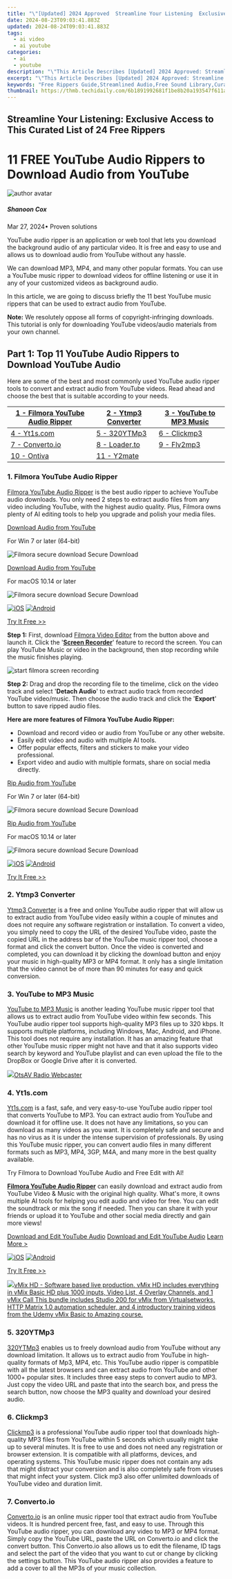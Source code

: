 ```yaml
---
title: "\"[Updated] 2024 Approved  Streamline Your Listening  Exclusive Access to This Curated List of 24 Free Rippers\""
date: 2024-08-23T09:03:41.883Z
updated: 2024-08-24T09:03:41.883Z
tags:
  - ai video
  - ai youtube
categories:
  - ai
  - youtube
description: "\"This Article Describes [Updated] 2024 Approved: Streamline Your Listening: Exclusive Access to This Curated List of 24 Free Rippers\""
excerpt: "\"This Article Describes [Updated] 2024 Approved: Streamline Your Listening: Exclusive Access to This Curated List of 24 Free Rippers\""
keywords: "Free Rippers Guide,Streamlined Audio,Free Sound Library,Curated Audio Mix,Rippers' Listening Tips,Exclusive Music Selection,Accessible Free Tracks"
thumbnail: https://thmb.techidaily.com/6b1891992681f1be8b20a193547f611a2de266588bbed170087f473de1cb604a.jpg
---
```


## Streamline Your Listening: Exclusive Access to This Curated List of 24 Free Rippers

# 11 FREE YouTube Audio Rippers to Download Audio from YouTube

![author avatar](https://images.wondershare.com/filmora/article-images/shannon-cox.jpg)

##### Shanoon Cox

 Mar 27, 2024• Proven solutions

YouTube audio ripper is an application or web tool that lets you download the background audio of any particular video. It is free and easy to use and allows us to download audio from YouTube without any hassle.

We can download MP3, MP4, and many other popular formats. You can use a YouTube music ripper to download videos for offline listening or use it in any of your customized videos as background audio.

In this article, we are going to discuss briefly the 11 best YouTube music rippers that can be used to extract audio from YouTube.

**Note:** We resolutely oppose all forms of copyright-infringing downloads. This tutorial is only for downloading YouTube videos/audio materials from your own channel.

## Part 1: Top 11 YouTube Audio Rippers to Download YouTube Audio

Here are some of the best and most commonly used YouTube audio ripper tools to convert and extract audio from YouTube videos. Read ahead and choose the best that is suitable according to your needs.

| [1 - Filmora YouTube Audio Ripper](#1) | [2 - Ytmp3 Converter](#2) | [3 - YouTube to MP3 Music](#3) |
| -------------------------------------- | ------------------------- | ------------------------------ |
| [4 - Yt1s.com](#4)                     | [5 - 320YTMp3](#5)        | [6 - Clickmp3](#6)             |
| [7 - Converto.io](#7)                  | [8 - Loader.to](#8)       | [9 - Flv2mp3](#9)              |
| [10 - Ontiva](#10)                     | [11 - Y2mate](#11)        | [](#)                         |

### 1\. Filmora YouTube Audio Ripper

[Filmora YouTube Audio Ripper](https://tools.techidaily.com/wondershare/filmora/download/) is the best audio ripper to achieve YouTube audio downloads. You only need 2 steps to extract audio files from any video including YouTube, with the highest audio quality. Plus, Filmora owns plenty of AI editing tools to help you upgrade and polish your media files.

[Download Audio from YouTube](https://tools.techidaily.com/wondershare/filmora/download/)

For Win 7 or later (64-bit)

![Filmora secure download](https://images.wondershare.com/filmora/images/store/secure.png) Secure Download

[Download Audio from YouTube](https://tools.techidaily.com/wondershare/filmora/download/)

For macOS 10.14 or later

![Filmora secure download](https://images.wondershare.com/filmora/images/store/secure.png) Secure Download

[![iOS](https://images.wondershare.com/assets/images-common/badges-apple.svg)](https://app.adjust.com/w06dr6m%5F19za1f6) [![Android](https://images.wondershare.com/assets/images-common/badges-google.svg) ](https://app.adjust.com/w06dr6m%5F19za1f6)

[Try It Free >>](https://tools.techidaily.com/wondershare/filmora/download/)

**Step 1:** First, download [Filmora Video Editor](https://tools.techidaily.com/wondershare/filmora/download/) from the button above and launch it. Click the '[**Screen Recorder**](https://tools.techidaily.com/wondershare/filmora/download/)' feature to record the screen. You can play YouTube Music or video in the background, then stop recording while the music finishes playing.

![start filmora screen recording](https://images.wondershare.com/filmora/article-images/2023/select-screen-recorder-on-filmora.jpg)

**Step 2:** Drag and drop the recording file to the timelime, click on the video track and select '**Detach Audio**' to extract audio track from recorded YouTube video/music. Then choose the audio track and click the '**Export**' button to save ripped audio files.

**Here are more features of Filmora YouTube Audio Ripper:**

* Download and record video or audio from YouTube or any other website.
* Easily edit video and audio with multiple AI tools.
* Offer popular effects, filters and stickers to make your video professional.
* Export video and audio with multiple formats, share on social media directly.

[Rip Audio from YouTube](https://tools.techidaily.com/wondershare/filmora/download/)

For Win 7 or later (64-bit)

![Filmora secure download](https://images.wondershare.com/filmora/images/store/secure.png) Secure Download

[Rip Audio from YouTube](https://tools.techidaily.com/wondershare/filmora/download/)

For macOS 10.14 or later

![Filmora secure download](https://images.wondershare.com/filmora/images/store/secure.png) Secure Download

[![iOS](https://images.wondershare.com/assets/images-common/badges-apple.svg)](https://app.adjust.com/w06dr6m%5F19za1f6) [![Android](https://images.wondershare.com/assets/images-common/badges-google.svg) ](https://app.adjust.com/w06dr6m%5F19za1f6)

[Try It Free >>](https://tools.techidaily.com/wondershare/filmora/download/)

### 2\. Ytmp3 Converter

[Ytmp3 Converter](https://ytmp3.cc/youtube-to-mp3/) is a free and online YouTube audio ripper that will allow us to extract audio from YouTube video easily within a couple of minutes and does not require any software registration or installation. To convert a video, you simply need to copy the URL of the desired YouTube video, paste the copied URL in the address bar of the YouTube music ripper tool, choose a format and click the convert button. Once the video is converted and completed, you can download it by clicking the download button and enjoy your music in high-quality MP3 or MP4 format. It only has a single limitation that the video cannot be of more than 90 minutes for easy and quick conversion.

### 3\. YouTube to MP3 Music

[YouTube to MP3 Music](https://youtubetomp3music.com/en21/) is another leading YouTube music ripper tool that allows us to extract audio from YouTube video within few seconds. This YouTube audio ripper tool supports high-quality MP3 files up to 320 kbps. It supports multiple platforms, including Windows, Mac, Android, and iPhone. This tool does not require any installation. It has an amazing feature that other YouTube music ripper might not have and that it also supports video search by keyword and YouTube playlist and can even upload the file to the DropBox or Google Drive after it is converted.

<!-- affiliate ads begin -->
<a href="https://otszone.ots7.com/order/checkout.php?PRODS=4713322&QTY=1&AFFILIATE=108875&CART=1"><img src="https://green.ots7.com/screenshots/OtsAV/OtsAVRadio1.90-300x188.jpg" border="0">OtsAV Radio Webcaster</a>
<!-- affiliate ads end -->
### 4\. Yt1s.com

[Yt1s.com](https://yt1s.com/youtube-to-mp3/en12) is a fast, safe, and very easy-to-use YouTube audio ripper tool that converts YouTube to MP3\. You can extract audio from YouTube and download it for offline use. It does not have any limitations, so you can download as many videos as you want. It is completely safe and secure and has no virus as it is under the intense supervision of professionals. By using this YouTube music ripper, you can convert audio files in many different formats such as MP3, MP4, 3GP, M4A, and many more in the best quality available.

Try Filmora to Download YouTube Audio and Free Edit with AI!

[**Filmora YouTube Audio Ripper**](https://tools.techidaily.com/wondershare/filmora/download/) can easily download and extract audio from YouTube Video & Music with the original high quality. What's more, it owns multiple AI tools for helping you edit audio and video for free. You can edit the soundtrack or mix the song if needed. Then you can share it with your friends or upload it to YouTube and other social media directly and gain more views!

[Download and Edit YouTube Audio](https://tools.techidaily.com/wondershare/filmora/download/) [Download and Edit YouTube Audio](https://tools.techidaily.com/wondershare/filmora/download/) [Learn More >](https://tools.techidaily.com/wondershare/filmora/download/)

[![iOS](https://images.wondershare.com/assets/images-common/badges-apple.svg)](https://app.adjust.com/w06dr6m%5F19za1f6) [![Android](https://images.wondershare.com/assets/images-common/badges-google.svg) ](https://app.adjust.com/w06dr6m%5F19za1f6)

[Try It Free >>](https://tools.techidaily.com/wondershare/filmora/download/)

<!-- affiliate ads begin -->
<a href="https://secure.2checkout.com/order/checkout.php?PRODS=4718730&QTY=1&AFFILIATE=108875&CART=1"> <img src="https://secure.avangate.com/images/merchant/ce9a6fb2becc2d235e62b125e9260102/products/copy_vMixCallScreenshot1-large.jpg" border="0">vMix HD - Software based live production. vMix HD includes everything in vMix Basic HD plus 1000 inputs, Video List, 4 Overlay Channels, and 1 vMix Call 
This bundle includes Studio 200 for vMix from Virtualsetworks, HTTP Matrix 1.0 automation scheduler, and 4 introductory training videos from the Udemy vMix Basic to Amazing course. </a>
<!-- affiliate ads end -->
### 5\. 320YTMp3

[320YTMp3](https://320ytmp3.com/en6/) enables us to freely download audio from YouTube without any download limitation. It allows us to extract audio from YouTube in high-quality formats of Mp3, MP4, etc. This YouTube audio ripper is compatible with all the latest browsers and can extract audio from YouTube and other 1000+ popular sites. It includes three easy steps to convert audio to MP3\. Just copy the video URL and paste that into the search box, and press the search button, now choose the MP3 quality and download your desired audio.

### 6\. Clickmp3

[Clickmp3](https://www.clickmp3.com/en12) is a professional YouTube audio ripper tool that downloads high-quality MP3 files from YouTube within 5 seconds which usually might take up to several minutes. It is free to use and does not need any registration or browser extension. It is compatible with all platforms, devices, and operating systems. This YouTube music ripper does not contain any ads that might distract your conversion and is also completely safe from viruses that might infect your system. Click mp3 also offer unlimited downloads of YouTube video and duration limit.

### 7\. Converto.io

[Converto.io](https://www.converto.io/en13) is an online music ripper tool that extract audio from YouTube videos. It is hundred percent free, fast, and easy to use. Through this YouTube audio ripper, you can download any video to MP3 or MP4 format. Simply copy the YouTube URL, paste the URL on Converto.io and click the convert button. This Converto.io also allows us to edit the filename, ID tags and select the part of the video that you want to cut or change by clicking the settings button. This YouTube audio ripper also provides a feature to add a cover to all the MP3s of your music collection.

<!-- affiliate ads begin -->
<span id="1793213">
					<video width="1080" height="1620" style="cursor:pointer"
           poster="//a.impactradius-go.com/display-clicktoplayimage/1793213.jpeg"
           onclick="if(!this.playClicked){this.play();this.setAttribute('controls',true);this.playClicked=true;}">
	   <source src="//a.impactradius-go.com/display-ad/19135-1793213">
	   <img src="//a.impactradius-go.com/display-clicktoplayimage/1793213.jpeg" style="border: none; height: 100%; width: 100%; object-fit: contain">
	</video>
	<div style="width:1080px;text-align:center"><a href="javascript:window.open(decodeURIComponent('https%3A%2F%2Ftinyland.pxf.io%2Fc%2F5597632%2F1793213%2F19135'), '_blank');void(0);">Click here</a></div>
</span>
<img height="0" width="0" src="https://imp.pxf.io/i/5597632/1793213/19135" style="position:absolute;visibility:hidden;" border="0" />
<!-- affiliate ads end -->
### 8\. Loader.to

[Loader.to](https://loader.to/en5/youtube-wav-converter.html)is one of the best YouTube audio ripper converters that enables us to download YouTube videos or even complete playlists. This YouTube music ripper is extremely easy and is user-friendly. By using Loader.io, you can not only extract audio from YouTube but also can convert the videos into many audio and video formats such as MP3, MP4, WAV, 4K, 8K, etc. Another feature of this tool is that you can convert and download one video at a time but can also convert an entire playlist at high speed. Loader.io also guarantees security while using this online tool and is trusted to provide reliable and smooth service.

![filmora box](https://images.wondershare.com/filmora/banner/filmora-latest-product-box.png)

Filmora YouTube Audio Ripper & Editor

#### [Extract YouTube Audio](https://tools.techidaily.com/wondershare/filmora/download/) and Edit with AI

Rip audio or video from YouTube with Filmora's built-in screen recorder function. Edit YouTube audio & videos with the latest AI tools to enhance your creative vision. Upgrade your video and audio to get more attention.

[Rip YouTube Audio](https://tools.techidaily.com/wondershare/filmora/download/) [Rip YouTube Audio](https://tools.techidaily.com/wondershare/filmora/download/) [Learn More >](https://tools.techidaily.com/wondershare/filmora/download/)

[![iOS](https://images.wondershare.com/assets/images-common/badges-apple.svg)](https://app.adjust.com/w06dr6m%5F19za1f6) [![Android](https://images.wondershare.com/assets/images-common/badges-google.svg) ](https://app.adjust.com/w06dr6m%5F19za1f6)

<!-- affiliate ads begin -->
<a href="https://ship7com.pxf.io/c/5597632/1509856/17634" target="_top" id="1509856"><img src="//a.impactradius-go.com/display-ad/17634-1509856" border="0" alt="" width="730" height="383"/></a>
<!-- affiliate ads end -->
[Try It Free >>](https://tools.techidaily.com/wondershare/filmora/download/)

### 9\. Flv2mp3

[Flv2mp3](https://www.flv2mp3.by/en45/) YouTube audio ripper is an online tool to download audio from YouTube and 23 other supported video streaming services like TikTok, Facebook, Vimeo, and many more. Flv2mp3 converter is free and saves time by downloading multiple audio files at once. It is a multiformat youTube music ripper that supports a number of different and popular formats and will ensure a high-quality format no matter what quality of the video is provided in the URL. This Flv2mp3 converter is also available in Spanish, Portuguese, and Turkish language. There are two simple steps for using this YouTube music ripper; Just copy-paste the URL of the chosen video, click the convert button, and your file will start downloading to your device.

### 10\. Ontiva Youtube Audio Ripper

[Ontiva YouTube to MP3 converter](https://ontiva.com/youtube-to-mp3/) is an online tool to extract audio from YouTube videos. There are multiple features and services of this YouTube audio ripper. You can download YouTube videos in MP3, MP4 as well as WAV format. Not just these, but there are other formats that we can choose from for our video. The quality of the video will totally depend on the internet speed that is being used while converting the video. It also allows conversion of YouTube playlist hassle-free, but this feature is for premium users only after registering an account, but the basic and simple features are free to use. It also supports multiple popular languages.

<!-- affiliate ads begin -->
<a href="https://secure.2checkout.com/order/checkout.php?PRODS=4713565&QTY=1&AFFILIATE=108875&CART=1"><img src="https://www.epubor.com/images/uppic/audible-converter-interface.png" border="0">Epubor Audible Converter for Mac： Download and convert Audible AAXC/AA/AAX to MP3 with 100% original quality preserved.</a>
<!-- affiliate ads end -->
### 11\. Y2mate

[Y2mate](https://y2mate.is/en2/youtube-to-mp3.html) is an easy and free-of-cost YouTube audio ripper to extract audio from YouTube videos in the best quality available in MP3 and MP4 formats. This tool uses high-speed encoders that ensure fast conversion. No registration is required. Y2mate is totally free. This YouTube music ripper tool also allows us to upload the converted files to the cloud platforms such as Google Drive, Dropbox, etc. It supports all browsers like Google Chrome, Firefox, Safari, and many more.

<!-- affiliate ads begin -->
<a href="https://checkout.devart.com/order/checkout.php?PRODS=5023555&QTY=1&AFFILIATE=108875&CART=1"><img src="https://secure.avangate.com/images/merchant/45b430710ad04765a6afd58d9d9fafca/products/dotConnect_O.png" border="0">dotConnect for Oracle is an ADO.NET data provider for Oracle with Entity Framework Support.</a>
<!-- affiliate ads end -->
## FAQs about YouTube Audio Ripper

Here we sorted out some frequently asked questions for YouTube audio ripper.

#### 1\. Is it legal to use a YouTube audio ripper?

Technically, it is not illegal to use a YouTube audio ripper to extract audio from YouTube videos, but it is illegal to use or download any copyright video without proper permission. Google has attempted to shut down numerous YouTube music ripper tools as YouTube proposes that it is a violation of their Terms and Services.

#### 2\. What are the common features of good YouTube audio rippers?

A good YouTube audio ripper will be easy to use; it will be free of cost without any registration or software installation, it should have multi-platform and multi-language support, it should maintain high quality and popular formats and ensuring security as well. Bulk download of converted videos and uploading to the cloud will be a plus for a good YouTube music ripper.

#### 3\. How can I get higher-quality audio?

To get higher quality audio using a YouTube audio ripper, you should have stable and high-speed internet. Many YouTube music ripper supports 128Kbps, 320Kbps and depends mostly on the internet speed.

#### 4\. What’s the highest audio quality conversion supported for the audio ripping?

The highest quality YouTube to MP3 conversion is of WAV file. Several YouTube audio rippers support WAV file conversion. WAV is a high-quality format due to the fact that it does compress the audio and contains all the raw information. The WAV file format is of much higher quality than the MP3 file.

## Bonus Tip: The Most Recommended Audio Editor - Filmora

The latest version of Wondershare Filmora now offer AI technology to edit and manage your audio with ease! It has several AI features of audio editing that are discussed here.

[Edit Audio with AI](https://tools.techidaily.com/wondershare/filmora/download/)

For Win 7 or later (64-bit)

![Filmora secure download](https://images.wondershare.com/filmora/images/store/secure.png) Secure Download

<!-- affiliate ads begin -->
<a href="https://secure.2checkout.com/order/checkout.php?PRODS=4729642&QTY=1&AFFILIATE=108875&CART=1">Advanced Find and Replace for Google Sheets, Lifetime subscription</a>
<!-- affiliate ads end -->
[Edit Audio with AI](https://tools.techidaily.com/wondershare/filmora/download/)

For macOS 10.14 or later

![Filmora secure download](https://images.wondershare.com/filmora/images/store/secure.png) Secure Download

[![iOS](https://images.wondershare.com/assets/images-common/badges-apple.svg)](https://app.adjust.com/w06dr6m%5F19za1f6) [![Android](https://images.wondershare.com/assets/images-common/badges-google.svg) ](https://app.adjust.com/w06dr6m%5F19za1f6)

<!-- affiliate ads begin -->
<a href="https://store.bitdefender.com/affiliate.php?ACCOUNT=BITLATIN&AFFILIATE=108875&PATH=http%3A%2F%2Fwww.bitdefender.com%2Fbusiness%3FAFFILIATE%3D108875%26RESOURCE%3D30%2525%2BOff%2Ball%2BGravityZone%2BProducts"><img src="https://www.bitdefender.com/content/dam/bitdefender/business/campaign/1200X628.png" border="0"></a>
<!-- affiliate ads end -->
[Try It Free >>](https://tools.techidaily.com/wondershare/filmora/download/)

Using Filmora audio editor, we can add the audio downloaded from YouTube as a background and can change the tone. Filmora also offers a free music library that we can choose from. You can also split the audio by using the playhead in the timeline, or you can adjust the pitch, volume, or length of the audio. You can even mute the audio in a particular clip.

Filmora also allows us to add real-time voiceovers by just clicking the record button, and you will have 3 seconds before the recording starts and once you are completed, click the stop button to end the recording. There are many more audio editing features that Filmora offers, such as customizing and adding multiple tracks in a clip, audio fade in and out, adjusting audio speed, audio equalizer for changing frequency, and many more.

![author avatar](https://images.wondershare.com/filmora/article-images/shannon-cox.jpg)

<!-- affiliate ads begin -->
<a href="https://secure.2checkout.com/order/checkout.php?PRODS=4615471&QTY=1&AFFILIATE=108875&CART=1"><img src="https://images.wondershare.com/affiliate-image/affiliate_banners_en/max_782x90.png" border="0"></a>
<!-- affiliate ads end -->
Shanoon Cox

Shanoon Cox is a writer and a lover of all things video.

Follow @Shanoon Cox


<ins class="adsbygoogle"
     style="display:block"
     data-ad-format="autorelaxed"
     data-ad-client="ca-pub-7571918770474297"
     data-ad-slot="1223367746"></ins>



<ins class="adsbygoogle"
     style="display:block"
     data-ad-client="ca-pub-7571918770474297"
     data-ad-slot="8358498916"
     data-ad-format="auto"
     data-full-width-responsive="true"></ins>

<span class="atpl-alsoreadstyle">Also read:</span>
<div><ul>
<li><a href="https://youtube-lab.techidaily.com/024-approved-gaining-traction-on-youtube-the-successful-sponsorship-roadmap-by-famebit/"><u>[New] 2024 Approved  Gaining Traction on YouTube  The Successful Sponsorship Roadmap by FameBit</u></a></li>
<li><a href="https://youtube-web.techidaily.com/024-approved-peering-into-tseries-earnings-processes-on-youtube-networks/"><u>[New] 2024 Approved  Peering Into TSeries' Earnings Processes on YouTube Networks</u></a></li>
<li><a href="https://youtube-lab.techidaily.com/024-approved-understanding-youtubes-user-interaction-options/"><u>[New] 2024 Approved  Understanding YouTube's User Interaction Options</u></a></li>
<li><a href="https://youtube-lab.techidaily.com/024-approved-what-you-need-to-know-about-vanishing-shorts-thumbnails-on-youtube/"><u>[New] 2024 Approved  What You Need to Know About Vanishing Shorts Thumbnails on YouTube</u></a></li>
<li><a href="https://youtube-lab.techidaily.com/uilding-a-successful-online-presence-wirecast-streaming-to-youtube-for-2024/"><u>[New] Building a Successful Online Presence  WireCast Streaming to Youtube for 2024</u></a></li>
<li><a href="https://youtube-lab.techidaily.com/irecting-content-flow-uploading-imovie-films-to-youtube/"><u>[New] Directing Content Flow  Uploading IMovie Films to YouTube</u></a></li>
<li><a href="https://youtube-lab.techidaily.com/n-2024-essential-elements-for-implementing-channel-banners-in-games/"><u>[New] In 2024, Essential Elements for Implementing Channel Banners in Games</u></a></li>
<li><a href="https://youtube-lab.techidaily.com/n-2024-innovative-approaches-to-live-broadcasting-on-youtube-with-wirecast/"><u>[New] In 2024, Innovative Approaches to Live Broadcasting on Youtube with WireCast</u></a></li>
<li><a href="https://youtube-lab.techidaily.com/n-2024-your-viewers-your-wealth-building-an-earning-strategy/"><u>[New] In 2024, Your Viewers, Your Wealth  Building an Earning Strategy</u></a></li>
<li><a href="https://youtube-stream.techidaily.com/new-pioneering-your-virtual-identity-in-entertainment-industry/"><u>[New] Pioneering Your Virtual Identity in Entertainment Industry</u></a></li>
<li><a href="https://youtube-lab.techidaily.com/eeing-the-upside-down-inventive-techniques-to-rewind-yt-media-for-2024/"><u>[New] Seeing the Upside Down  Inventive Techniques to Rewind YT Media for 2024</u></a></li>
<li><a href="https://youtube-lab.techidaily.com/ed-2024-approved-decoding-the-wealth-of-mr-beast/"><u>[Updated] 2024 Approved  Decoding the Wealth of Mr. Beast</u></a></li>
<li><a href="https://youtube-lab.techidaily.com/ed-2024-approved-youtube-guru-setup-opt-for-studio-or-beta-option/"><u>[Updated] 2024 Approved  YouTube Guru Setup  Opt for Studio or Beta Option</u></a></li>
<li><a href="https://youtube-lab.techidaily.com/ed-a-step-by-step-expedition-to-youtubes-unseen-layers/"><u>[Updated] A Step-by-Step Expedition to YouTube's Unseen Layers</u></a></li>
<li><a href="https://youtube-lab.techidaily.com/ed-building-awesome-channel-art-for-your-youtube-presence/"><u>[Updated] Building Awesome Channel Art for Your YouTube Presence</u></a></li>
<li><a href="https://youtube-lab.techidaily.com/ed-charting-youtubes-untapped-markets-niche-strategies/"><u>[Updated] Charting Youtube's Untapped Markets  Niche Strategies</u></a></li>
<li><a href="https://youtube-lab.techidaily.com/ed-creative-geniuses-selecting-the-best-youtube-videos-for-channels-for-2024/"><u>[Updated] Creative Geniuses  Selecting the Best YouTube Videos for Channels for 2024</u></a></li>
<li><a href="https://youtube-lab.techidaily.com/ed-expert-tips-on-tracking-your-videos-view-counts-and-earnings-potential/"><u>[Updated] Expert Tips on Tracking Your Video's View Counts & Earnings Potential</u></a></li>
<li><a href="https://youtube-lab.techidaily.com/ed-from-passion-to-prominence-the-creators-quest-for-2024/"><u>[Updated] From Passion to Prominence  The Creator's Quest for 2024</u></a></li>
<li><a href="https://youtube-lab.techidaily.com/ed-in-2024-optimizing-youtube-auditory-experience-for-viewers/"><u>[Updated] In 2024, Optimizing YouTube Auditory Experience for Viewers</u></a></li>
<li><a href="https://twitter-videos.techidaily.com/updated-in-2024-social-synergy-sharing-tweets-as-snaps-in-2e-2023/"><u>[Updated] In 2024, Social Synergy  Sharing Tweets as Snaps in 2E 2023</u></a></li>
<li><a href="https://youtube-lab.techidaily.com/ed-in-2024-top-10-companion-apps-for-seamless-video-to-mp3-conversions/"><u>[Updated] In 2024, Top 10 Companion Apps for Seamless Video to Mp3 Conversions</u></a></li>
<li><a href="https://article-tips.techidaily.com/updated-integrate-xps-essential-movie-making-features/"><u>[Updated] Integrate XP's Essential Movie Making Features</u></a></li>
<li><a href="https://youtube-lab.techidaily.com/ed-master-the-motion-personalized-animation-techniques-for-2024/"><u>[Updated] Master the Motion  Personalized Animation Techniques for 2024</u></a></li>
<li><a href="https://youtube-lab.techidaily.com/ed-rise-in-rankings-14-high-impact-gaming-videos-for-youtube-for-2024/"><u>[Updated] Rise in Rankings  14 High-Impact Gaming Videos for YouTube for 2024</u></a></li>
<li><a href="https://youtube-lab.techidaily.com/ed-safe-audio-conversion-techniques-turning-youtube-to-mp3-easily-and-securely/"><u>[Updated] Safe Audio Conversion Techniques  Turning YouTube to MP3 Easily & Securely</u></a></li>
<li><a href="https://youtube-lab.techidaily.com/ed-scripting-journalisms-closing-statements/"><u>[Updated] Scripting Journalism's Closing Statements</u></a></li>
<li><a href="https://youtube-lab.techidaily.com/ed-top-9-premium-wedding-films-online-youtube-and-vimeo/"><u>[Updated] Top 9 Premium Wedding Films Online  Youtube & Vimeo</u></a></li>
<li><a href="https://youtube-lab.techidaily.com/ed-unveiling-your-digital-destiny-the-art-of-creating-and-launching-a-youtube-chanel/"><u>[Updated] Unveiling Your Digital Destiny  The Art of Creating and Launching a YouTube Chanel</u></a></li>
<li><a href="https://youtube-lab.techidaily.com/ed-wave-goodbye-to-high-costs-enjoy-over-50-free-online-ad-options-today-for-2024/"><u>[Updated] Wave Goodbye To High Costs – Enjoy Over 50 Free Online Ad Options Today for 2024</u></a></li>
<li><a href="https://youtube-lab.techidaily.com/approved-avoiding-illegal-content-youtube-to-mp4-transfer-safely/"><u>2024 Approved  Avoiding Illegal Content  YouTube to MP4 Transfer Safely</u></a></li>
<li><a href="https://youtube-lab.techidaily.com/approved-efficiently-shifting-videos-youtube-to-dailymotion-strategy/"><u>2024 Approved  Efficiently Shifting Videos  YouTube to Dailymotion Strategy</u></a></li>
<li><a href="https://youtube-lab.techidaily.com/approved-expand-access-to-creative-works-pick-from-the-best-free-youtube-shorts-downloader-apps/"><u>2024 Approved  Expand Access to Creative Works  Pick From the Best Free YouTube Shorts Downloader Apps</u></a></li>
<li><a href="https://extra-approaches.techidaily.com/2024-approved-solving-high-definition-issues-with-youtube-media/"><u>2024 Approved  Solving High Definition Issues with YouTube Media</u></a></li>
<li><a href="https://youtube-lab.techidaily.com/approved-the-full-spectrum-alliance-an-mcn-decision-blueprint/"><u>2024 Approved  The Full Spectrum Alliance  An MCN Decision Blueprint</u></a></li>
<li><a href="https://youtube-lab.techidaily.com/approved-unlock-youtubes-potential-with-smart-use-of-gaming-hashtags/"><u>2024 Approved  Unlock YouTube's Potential with Smart Use of Gaming Hashtags</u></a></li>
<li><a href="https://some-guidance.techidaily.com/2024-approved-unraveling-why-imovie-alters-video-borders/"><u>2024 Approved  Unraveling Why iMovie Alters Video Borders</u></a></li>
<li><a href="https://screen-mirror.techidaily.com/3-facts-you-need-to-know-about-screen-mirroring-vivo-s18e-drfone-by-drfone-android/"><u>3 Facts You Need to Know about Screen Mirroring Vivo S18e | Dr.fone</u></a></li>
<li><a href="https://howto.techidaily.com/7-solutions-to-fix-chrome-crashes-or-wont-open-on-lava-blaze-2-5g-drfone-by-drfone-fix-android-problems-fix-android-problems/"><u>7 Solutions to Fix Chrome Crashes or Wont Open on Lava Blaze 2 5G | Dr.fone</u></a></li>
<li><a href="https://android-location.techidaily.com/9-best-free-android-monitoring-apps-to-monitor-phone-remotely-for-your-asus-rog-phone-7-ultimate-drfone-by-drfone-virtual/"><u>9 Best Free Android Monitoring Apps to Monitor Phone Remotely For your Asus ROG Phone 7 Ultimate | Dr.fone</u></a></li>
<li><a href="https://youtube-lab.techidaily.com/preehensive-guide-to-youtube-thumbnail-creation-mac-for-2024/"><u>A Compreehensive Guide to YouTube Thumbnail Creation (Mac) for 2024</u></a></li>
<li><a href="https://youtube-lab.techidaily.com/te-views-not-video-length-expert-guide-to-yt-desc-templates/"><u>Elevate Views, Not Video Length  Expert Guide to YT Desc Templates</u></a></li>
<li><a href="https://youtube-lab.techidaily.com/-recording-tools-for-gamers/"><u>Elite Recording Tools for Gamers</u></a></li>
<li><a href="https://youtube-lab.techidaily.com/tial-guide-9-cost-free-editing-tools-for-creatives-for-2024/"><u>Essential Guide  9 Cost-Free Editing Tools for Creatives for 2024</u></a></li>
<li><a href="https://some-knowledge.techidaily.com/flashing-lights-of-olympic-speed-for-2024/"><u>Flashing Lights of Olympic Speed for 2024</u></a></li>
<li><a href="https://youtube-lab.techidaily.com/24-effortlessly-transform-youtube-tunes-to-mp3-with-mac/"><u>In 2024, Effortlessly Transform YouTube Tunes to MP3 with Mac</u></a></li>
<li><a href="https://tiktok-videos.techidaily.com/in-2024-smooth-vibes-the-ultimate-list-of-serene-country-tracks-to-groove-to-tiktok/"><u>In 2024, Smooth Vibes  The Ultimate List of Serene Country Tracks to Groove To (TikTok)</u></a></li>
<li><a href="https://youtube-lab.techidaily.com/ating-numbers-a-comprehensive-triad-strategy-for-monitoring-your-youtube-profitability/"><u>Navigating Numbers  A Comprehensive Triad Strategy for Monitoring Your YouTube Profitability</u></a></li>
<li><a href="https://hardware-help.techidaily.com/resolving-startech-drivers-problems-on-windows-11-8-and-7-comprehensive-fixes/"><u>Resolving StarTech Drivers Problems on Windows 11, 8 & 7: Comprehensive Fixes</u></a></li>
<li><a href="https://youtube-webster.techidaily.com/mlining-education-with-youtube-videos/"><u>Streamlining Education with YouTube Videos</u></a></li>
<li><a href="https://youtube-lab.techidaily.com/ing-despite-cyberbullying-and-scathing-feedback/"><u>Thriving Despite Cyberbullying and Scathing Feedback</u></a></li>
<li><a href="https://program-issues.techidaily.com/ultimate-guide-to-resolving-alan-wake-2-crashes/"><u>Ultimate Guide to Resolving Alan Wake 2 Crashes</u></a></li>
</ul></div>
